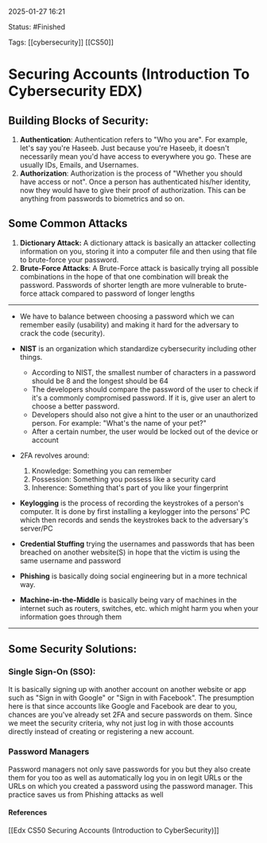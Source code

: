 
2025-01-27 16:21

Status: #Finished 

Tags: [[cybersecurity]] [[CS50]] 

# Securing Accounts (Introduction To Cybersecurity EDX)

## Building Blocks of Security:

1. **Authentication**: Authentication refers to "Who you are". For example, let's say you're Haseeb. Just because you're Haseeb, it doesn't necessarily mean you'd have access to everywhere you go. These are usually IDs, Emails, and Usernames.
2. **Authorization**: Authorization is the process of "Whether you should have access or not". Once a person has authenticated his/her identity, now they would have to give their proof of authorization. This can be anything from passwords to biometrics and so on.

## Some Common Attacks

1. **Dictionary Attack:** A dictionary attack is basically an attacker collecting information on you, storing it into a computer file and then using that file to brute-force your password.
2. **Brute-Force Attacks**: A Brute-Force attack is basically trying all possible combinations in the hope of that one combination will break the password. Passwords of shorter length are more vulnerable to brute-force attack compared to password of longer lengths

------------------------------------------------------------------------


- We have to balance between choosing a password which we can remember easily (usability) and making it hard for the adversary to crack the code (security).
- **NIST** is an organization which standardize cybersecurity including other things.
  - According to NIST, the smallest number of characters in a password should be 8 and the longest should be 64
  - The developers should compare the password of the user to check if it's a commonly compromised password. If it is, give user an alert to choose a better password.
  - Developers should also not give a hint to the user or an unauthorized person. For example: "What's the name of your pet?"
  - After a certain number, the user would be locked out of the device or account

- 2FA revolves around:
  1. Knowledge: Something you can remember
  2. Possession: Something you possess like a security card
  3. Inherence: Something that's part of you like your fingerprint

- **Keylogging** is the process of recording the keystrokes of a person's computer. It is done by first installing a keylogger into the persons' PC which then records and sends the keystrokes back to the adversary's server/PC
- **Credential Stuffing** trying the usernames and passwords that has been breached on another website(S) in hope that the victim is using the same username and password
- **Phishing** is basically doing social engineering but in a more technical way.
- **Machine-in-the-Middle** is basically being vary of machines in the internet such as routers, switches, etc. which might harm you when your information goes through them

---
## Some Security Solutions:

### Single Sign-On (SSO):
It is basically signing up with another account on another website or app such as "Sign in with Google" or "Sign in with Facebook". The presumption here is that since accounts like Google and Facebook are dear to you, chances are you've already set 2FA and secure passwords on them. Since we meet the security criteria, why not just log in with those accounts directly instead of creating or registering a new account.

### Password Managers
Password managers not only save passwords for you but they also create them for you too as well as automatically log you in on legit URLs or the URLs on which you created a password using the password manager. This practice saves us from Phishing attacks as well




#### References
[[Edx CS50 Securing Accounts (Introduction to CyberSecurity)]]